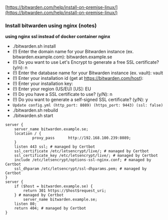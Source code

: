 [https://bitwarden.com/help/install-on-premise-linux/](https://bitwarden.com/help/install-on-premise-linux/)

### Install bitwarden using nginx (notes)

**using nginx ssl instead of docker container nginx**

- ./bitwarden.sh install
- (!) Enter the domain name for your Bitwarden instance (ex. bitwarden.example.com): bitwarden.example.se
- (!) Do you want to use Let's Encrypt to generate a free SSL certificate? (y/n): n
- (!) Enter the database name for your Bitwarden instance (ex. vault): vault
- (!) Enter your installation id (get at https://bitwarden.com/host):
- (!) Enter your installation key: 
- (!) Enter your region (US/EU) [US]: EU
- (!) Do you have a SSL certificate to use? (y/N): n
- (!) Do you want to generate a self-signed SSL certificate? (y/N): y
- ```Update config.yml (http_port: 8089) (https_port: 9443) (ssl: false)```
- ./bitwarden.sh rebuild
- ./bitwarden.sh start

```
server {
    server_name bitwarden.example.se;
    location / {
            proxy_pass      http://192.168.100.239:8089;
    } 
    listen 443 ssl; # managed by Certbot
    ssl_certificate /etc/letsencrypt/live/; # managed by Certbot
    ssl_certificate_key /etc/letsencrypt/live/; # managed by Certbot
    include /etc/letsencrypt/options-ssl-nginx.conf; # managed by Certbot
    ssl_dhparam /etc/letsencrypt/ssl-dhparams.pem; # managed by Certbot
}
server {
    if ($host = bitwarden.example.se) {
        return 301 https://$host$request_uri;
    } # managed by Certbot
        server_name bitwarden.example.se;
    listen 80;
    return 404; # managed by Certbot
}
```
